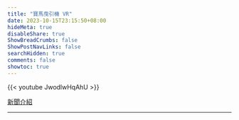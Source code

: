 ```yaml
---
title: "寶馬曳引機 VR"
date: 2023-10-15T23:15:50+08:00
hideMeta: true
disableShare: true
ShowBreadCrumbs: false
ShowPostNavLinks: false
searchHidden: true
comments: false
showtoc: true
---
```


{{< youtube JwodlwHqAhU >}}

[新聞介紹][mainUrl]

----------
[mainUrl]:https://tw.news.yahoo.com/彰化中農博vr曳引機模擬艙-全國首次曝光加碼體驗場次-110113353.html
